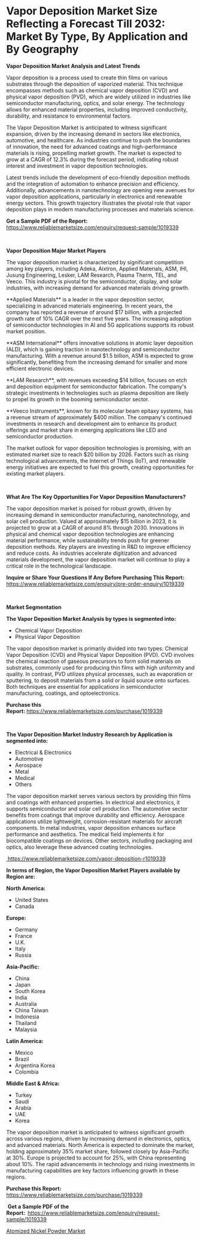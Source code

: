 <p><h1>Vapor Deposition Market Size Reflecting a Forecast Till 2032: Market By Type, By Application and By Geography</h1></p><p><strong>Vapor Deposition Market Analysis and Latest Trends</strong></p>
<p><p>Vapor deposition is a process used to create thin films on various substrates through the deposition of vaporized material. This technique encompasses methods such as chemical vapor deposition (CVD) and physical vapor deposition (PVD), which are widely utilized in industries like semiconductor manufacturing, optics, and solar energy. The technology allows for enhanced material properties, including improved conductivity, durability, and resistance to environmental factors.</p><p>The Vapor Deposition Market is anticipated to witness significant expansion, driven by the increasing demand in sectors like electronics, automotive, and healthcare. As industries continue to push the boundaries of innovation, the need for advanced coatings and high-performance materials is rising, propelling market growth. The market is expected to grow at a CAGR of 12.3% during the forecast period, indicating robust interest and investment in vapor deposition technologies.</p><p>Latest trends include the development of eco-friendly deposition methods and the integration of automation to enhance precision and efficiency. Additionally, advancements in nanotechnology are opening new avenues for vapor deposition applications, particularly in electronics and renewable energy sectors. This growth trajectory illustrates the pivotal role that vapor deposition plays in modern manufacturing processes and materials science.</p></p>
<p><strong>Get a Sample PDF of the Report:&nbsp;</strong> <a href="https://www.reliablemarketsize.com/enquiry/request-sample/1019339?utm_campaign=3550&utm_medium=2&utm_source=Github&utm_content=ia&utm_term=31032025&utm_id=vapor-deposition">https://www.reliablemarketsize.com/enquiry/request-sample/1019339</a></p>
<p>&nbsp;</p>
<p><strong>Vapor Deposition Major Market Players</strong></p>
<p><p>The vapor deposition market is characterized by significant competition among key players, including Adeka, Aixtron, Applied Materials, ASM, IHI, Jusung Engineering, Lesker, LAM Research, Plasma Therm, TEL, and Veeco. This industry is pivotal for the semiconductor, display, and solar industries, with increasing demand for advanced materials driving growth.</p><p>**Applied Materials** is a leader in the vapor deposition sector, specializing in advanced materials engineering. In recent years, the company has reported a revenue of around $17 billion, with a projected growth rate of 10% CAGR over the next five years. The increasing adoption of semiconductor technologies in AI and 5G applications supports its robust market position.</p><p>**ASM International** offers innovative solutions in atomic layer deposition (ALD), which is gaining traction in nanotechnology and semiconductor manufacturing. With a revenue around $1.5 billion, ASM is expected to grow significantly, benefiting from the increasing demand for smaller and more efficient electronic devices.</p><p>**LAM Research**, with revenues exceeding $14 billion, focuses on etch and deposition equipment for semiconductor fabrication. The company's strategic investments in technologies such as plasma deposition are likely to propel its growth in the booming semiconductor sector.</p><p>**Veeco Instruments**, known for its molecular beam epitaxy systems, has a revenue stream of approximately $400 million. The company's continued investments in research and development aim to enhance its product offerings and market share in emerging applications like LED and semiconductor production.</p><p>The market outlook for vapor deposition technologies is promising, with an estimated market size to reach $20 billion by 2026. Factors such as rising technological advancements, the Internet of Things (IoT), and renewable energy initiatives are expected to fuel this growth, creating opportunities for existing market players.</p></p>
<p>&nbsp;</p>
<p><strong>What Are The Key Opportunities For Vapor Deposition Manufacturers?</strong></p>
<p><p>The vapor deposition market is poised for robust growth, driven by increasing demand in semiconductor manufacturing, nanotechnology, and solar cell production. Valued at approximately $15 billion in 2023, it is projected to grow at a CAGR of around 8% through 2030. Innovations in physical and chemical vapor deposition technologies are enhancing material performance, while sustainability trends push for greener deposition methods. Key players are investing in R&D to improve efficiency and reduce costs. As industries accelerate digitization and advanced materials development, the vapor deposition market will continue to play a critical role in the technological landscape.</p></p>
<p><strong>Inquire or Share Your Questions If Any Before Purchasing This Report:</strong> <a href="https://www.reliablemarketsize.com/enquiry/pre-order-enquiry/1019339?utm_campaign=3550&utm_medium=2&utm_source=Github&utm_content=ia&utm_term=31032025&utm_id=vapor-deposition">https://www.reliablemarketsize.com/enquiry/pre-order-enquiry/1019339</a></p>
<p>&nbsp;</p>
<p><strong>Market Segmentation</strong></p>
<p><strong>The Vapor Deposition Market Analysis by types is segmented into:</strong></p>
<p><ul><li>Chemical Vapor Deposition</li><li>Physical Vapor Deposition</li></ul></p>
<p><p>The vapor deposition market is primarily divided into two types: Chemical Vapor Deposition (CVD) and Physical Vapor Deposition (PVD). CVD involves the chemical reaction of gaseous precursors to form solid materials on substrates, commonly used for producing thin films with high uniformity and quality. In contrast, PVD utilizes physical processes, such as evaporation or sputtering, to deposit materials from a solid or liquid source onto surfaces. Both techniques are essential for applications in semiconductor manufacturing, coatings, and optoelectronics.</p></p>
<p><strong>Purchase this Report:&nbsp;</strong><a href="https://www.reliablemarketsize.com/purchase/1019339?utm_campaign=3550&utm_medium=2&utm_source=Github&utm_content=ia&utm_term=31032025&utm_id=vapor-deposition">https://www.reliablemarketsize.com/purchase/1019339</a></p>
<p>&nbsp;</p>
<p><strong>The Vapor Deposition Market Industry Research by Application is segmented into:</strong></p>
<p><ul><li>Electrical & Electronics</li><li>Automotive</li><li>Aerospace</li><li>Metal</li><li>Medical</li><li>Others</li></ul></p>
<p><p>The vapor deposition market serves various sectors by providing thin films and coatings with enhanced properties. In electrical and electronics, it supports semiconductor and solar cell production. The automotive sector benefits from coatings that improve durability and efficiency. Aerospace applications utilize lightweight, corrosion-resistant materials for aircraft components. In metal industries, vapor deposition enhances surface performance and aesthetics. The medical field implements it for biocompatible coatings on devices. Other sectors, including packaging and optics, also leverage these advanced coating technologies.</p></p>
<p><a href="https://www.reliablemarketsize.com/vapor-deposition-r1019339?utm_campaign=3550&utm_medium=2&utm_source=Github&utm_content=ia&utm_term=31032025&utm_id=vapor-deposition">&nbsp;https://www.reliablemarketsize.com/vapor-deposition-r1019339</a></p>
<p><strong>In terms of Region, the Vapor Deposition Market Players available by Region are:</strong></p>
<p>
    <p> <strong> North America: </strong>
        <ul>
            <li>United States</li>
            <li>Canada</li>
        </ul>
        </p> 
    <p> <strong> Europe: </strong>
        <ul>
            <li>Germany</li>
            <li>France</li>
            <li>U.K.</li>
            <li>Italy</li>
            <li>Russia</li>
        </ul>
        </p> 
    <p> <strong> Asia-Pacific: </strong>
        <ul>
            <li>China</li>
            <li>Japan</li>
            <li>South Korea</li>
            <li>India</li>
            <li>Australia</li>
            <li>China Taiwan</li>
            <li>Indonesia</li>
            <li>Thailand</li>
            <li>Malaysia</li>
        </ul>
        </p> 
    <p> <strong> Latin America: </strong>
        <ul>
            <li>Mexico</li>
            <li>Brazil</li>
            <li>Argentina Korea</li>
            <li>Colombia</li>
        </ul>
        </p> 
    <p> <strong> Middle East & Africa: </strong>
        <ul>
            <li>Turkey</li>
            <li>Saudi</li>
            <li>Arabia</li>
            <li>UAE</li>
            <li>Korea</li>
        </ul>
    </p>
    </p>
<p><p>The vapor deposition market is anticipated to witness significant growth across various regions, driven by increasing demand in electronics, optics, and advanced materials. North America is expected to dominate the market, holding approximately 35% market share, followed closely by Asia-Pacific at 30%. Europe is projected to account for 25%, with China representing about 10%. The rapid advancements in technology and rising investments in manufacturing capabilities are key factors influencing growth in these regions.</p></p>
<p><strong>Purchase this Report: </strong><a href="https://www.reliablemarketsize.com/purchase/1019339?utm_campaign=3550&utm_medium=2&utm_source=Github&utm_content=ia&utm_term=31032025&utm_id=vapor-deposition">https://www.reliablemarketsize.com/purchase/1019339</a></p>
<p>&nbsp;<strong>Get a Sample PDF of the Report:&nbsp;&nbsp;</strong><a href="https://www.reliablemarketsize.com/enquiry/request-sample/1019339?utm_campaign=3550&utm_medium=2&utm_source=Github&utm_content=ia&utm_term=31032025&utm_id=vapor-deposition">https://www.reliablemarketsize.com/enquiry/request-sample/1019339</a></p>
<p><strong></strong></p>
<p><p><a href="https://github.com/oeungcolesh0/Market-Research-Report-List-1/blob/main/atomized-nickel-powder-market.md?utm_campaign=3550&utm_medium=2&utm_source=Github&utm_content=ia&utm_term=31032025&utm_id=vapor-deposition">Atomized Nickel Powder Market</a></p></p>